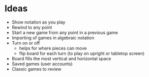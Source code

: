 # Ideas

- Show notation as you play
- Rewind to any point
- Start a new game from any point in a previous game
- Importing of games in algebraic notation
- Turn on or off 
  - helps for where pieces can move
  - flip board for each turn (to play on upright or tabletop screen)
- Board fills the most vertical and horizontal space
- Saved games (user accounts)
- Classic games to review
